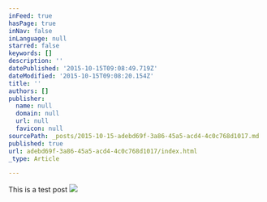 ```yaml
---
inFeed: true
hasPage: true
inNav: false
inLanguage: null
starred: false
keywords: []
description: ''
datePublished: '2015-10-15T09:08:49.719Z'
dateModified: '2015-10-15T09:08:20.154Z'
title: ''
authors: []
publisher:
  name: null
  domain: null
  url: null
  favicon: null
sourcePath: _posts/2015-10-15-adebd69f-3a86-45a5-acd4-4c0c768d1017.md
published: true
url: adebd69f-3a86-45a5-acd4-4c0c768d1017/index.html
_type: Article

---
```

This is a test post
![](https://the-grid-user-content.s3-us-west-2.amazonaws.com/143d2626-29e3-4d12-888e-a7619c67f97f.jpg)